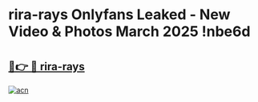 # rira-rays Onlyfans Leaked - New Video & Photos March 2025 !nbe6d

# <h2><a href="https://78gtaf.iuczelnia.edu.pl?title=rira-rays&ref=nbe6d">🔗👉 🔴 rira-rays</a></h2>

[![acn](https://github.com/user-attachments/assets/0f9c940e-d8b0-45ae-aac7-cd30a18b3e1c)](https://78gtaf.iuczelnia.edu.pl?title=rira-rays&ref=nbe6d)

